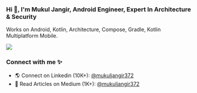 ### Hi 👋, I'm Mukul Jangir, Android Engineer, Expert In Architecture & Security
Works on Android, Kotlin, Architecture, Compose, Gradle, Kotlin Multiplatform Mobile.

![](https://github-profile-trophy.vercel.app/?username=mukuljangir372)

### Connect with me ✨
- 🌎 Connect on Linkedin (10K+): [@mukuljangir372](https://www.linkedin.com/in/mukuljangir372)
- 📝 Read Articles on Medium (1K+): [@mukuljangir372](https://medium.com/@mukuljangir372)











